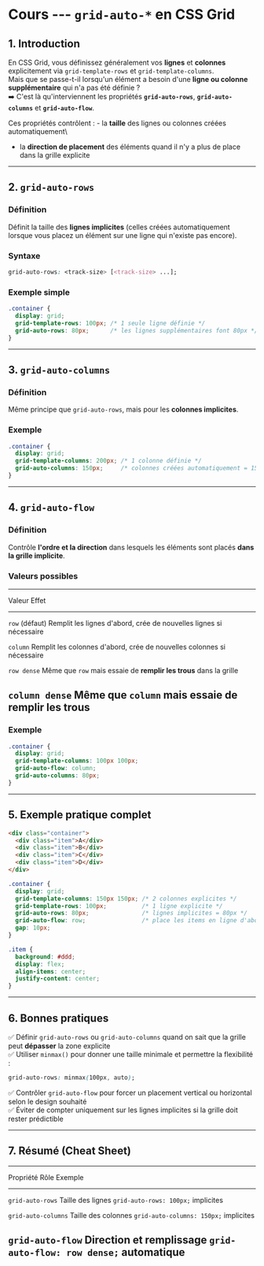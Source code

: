 # Cours --- `grid-auto-*` en CSS Grid

## 1. Introduction

En CSS Grid, vous définissez généralement vos **lignes** et **colonnes**
explicitement via `grid-template-rows` et `grid-template-columns`.\
Mais que se passe-t-il lorsqu'un élément a besoin d'une **ligne ou
colonne supplémentaire** qui n'a pas été définie ?\
➡️ C'est là qu'interviennent les propriétés **`grid-auto-rows`**,
**`grid-auto-columns`** et **`grid-auto-flow`**.

Ces propriétés contrôlent : - la **taille** des lignes ou colonnes
créées automatiquement\
- la **direction de placement** des éléments quand il n'y a plus de
place dans la grille explicite

------------------------------------------------------------------------

## 2. `grid-auto-rows`

### Définition

Définit la taille des **lignes implicites** (celles créées
automatiquement lorsque vous placez un élément sur une ligne qui
n'existe pas encore).

### Syntaxe

``` css
grid-auto-rows: <track-size> [<track-size> ...];
```

### Exemple simple

``` css
.container {
  display: grid;
  grid-template-rows: 100px; /* 1 seule ligne définie */
  grid-auto-rows: 80px;      /* les lignes supplémentaires font 80px */
}
```

------------------------------------------------------------------------

## 3. `grid-auto-columns`

### Définition

Même principe que `grid-auto-rows`, mais pour les **colonnes
implicites**.

### Exemple

``` css
.container {
  display: grid;
  grid-template-columns: 200px; /* 1 colonne définie */
  grid-auto-columns: 150px;     /* colonnes créées automatiquement = 150px */
}
```

------------------------------------------------------------------------

## 4. `grid-auto-flow`

### Définition

Contrôle **l'ordre et la direction** dans lesquels les éléments sont
placés **dans la grille implicite**.

### Valeurs possibles

  -----------------------------------------------------------------------
  Valeur                                             Effet
  -------------------------------------------------- --------------------
  `row` (défaut)                                     Remplit les lignes
                                                     d'abord, crée de
                                                     nouvelles lignes si
                                                     nécessaire

  `column`                                           Remplit les colonnes
                                                     d'abord, crée de
                                                     nouvelles colonnes
                                                     si nécessaire

  `row dense`                                        Même que `row` mais
                                                     essaie de **remplir
                                                     les trous** dans la
                                                     grille

  `column dense`                                     Même que `column`
                                                     mais essaie de
                                                     remplir les trous
  -----------------------------------------------------------------------

### Exemple

``` css
.container {
  display: grid;
  grid-template-columns: 100px 100px;
  grid-auto-flow: column;
  grid-auto-columns: 80px;
}
```

------------------------------------------------------------------------

## 5. Exemple pratique complet

``` html
<div class="container">
  <div class="item">A</div>
  <div class="item">B</div>
  <div class="item">C</div>
  <div class="item">D</div>
</div>
```

``` css
.container {
  display: grid;
  grid-template-columns: 150px 150px; /* 2 colonnes explicites */
  grid-template-rows: 100px;          /* 1 ligne explicite */
  grid-auto-rows: 80px;               /* lignes implicites = 80px */
  grid-auto-flow: row;                /* place les items en ligne d'abord */
  gap: 10px;
}

.item {
  background: #ddd;
  display: flex;
  align-items: center;
  justify-content: center;
}
```

------------------------------------------------------------------------

## 6. Bonnes pratiques

✅ Définir `grid-auto-rows` ou `grid-auto-columns` quand on sait que la
grille peut **dépasser** la zone explicite\
✅ Utiliser `minmax()` pour donner une taille minimale et permettre la
flexibilité :

``` css
grid-auto-rows: minmax(100px, auto);
```

✅ Contrôler `grid-auto-flow` pour forcer un placement vertical ou
horizontal selon le design souhaité\
✅ Éviter de compter uniquement sur les lignes implicites si la grille
doit rester prédictible

------------------------------------------------------------------------

## 7. Résumé (Cheat Sheet)

  --------------------------------------------------------------------------------
  Propriété             Rôle                        Exemple
  --------------------- --------------------------- ------------------------------
  `grid-auto-rows`      Taille des lignes           `grid-auto-rows: 100px;`
                        implicites                  

  `grid-auto-columns`   Taille des colonnes         `grid-auto-columns: 150px;`
                        implicites                  

  `grid-auto-flow`      Direction et remplissage    `grid-auto-flow: row dense;`
                        automatique                 
  --------------------------------------------------------------------------------

